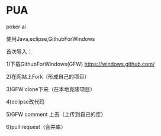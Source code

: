 # PUA

poker ai

使用Java,eclipse,GithubForWindows

首次导入：

1)下载GithubForWindows(GFW)  https://windows.github.com/

2)在网站上Fork（形成自己的项目）

3)GFW clone下来（在本地克隆项目）

4)eclipse改代码

5)GFW comment 上去（上传到自己的库）

6)pull request（合并库）
